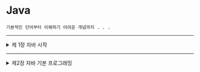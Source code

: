 # Java

    기본적인 단어부터 이해하기 어려운 개념까지 . . .

***
<details markdown = "1">
<summary> 제 1장 자바 시작 </summary>


#### JDK와 JRE
- JDK(Java Development Kit) : 자바 개발자에게 무료로 배포하는 소프트웨어, 자바 컴파일러 등의 개발 도구 + JRE로 구성
- JRE(Java Runtime Environment) : 자바 응용프로그램이 실행될 때 필요한 소프드웨어, 개발자가 아닌 일반 사용자의 경우 JRE만 필요

    ![JDK-JRE](https://user-images.githubusercontent.com/71385038/94160426-90d04b80-febf-11ea-9c60-afe70f6afb9b.png)

#### 자바 IDE
- IDE(Integrated Development Environment) : 소스 코드 편집, 컴파일, 디버깅을 한꺼번에 할 수 있는 통합 개발 환경(소프트웨어)

    ex) 이클립스(eclipse), 비주얼 스튜디오

#### 자바 언어의 활용
 - 자바 언어로 개발되는 응용 분야
 
 
     * 데스크톱 응용프로그램
     exe
     * 자바 서블릿(java servlet) 응용프로그램
     웹 서버에서 실행되는 서버용 자바 프로그램
     * 안드로이드(Android) 응용프로그램
     
***


- [실습문제1-1](https://github.com/ahnjisu/Java/blob/master/%EC%8B%A4%EC%8A%B5%EB%AC%B8%EC%A0%9C/1-1)
- [실습문제1-2](https://github.com/ahnjisu/Java/blob/master/%EC%8B%A4%EC%8A%B5%EB%AC%B8%EC%A0%9C/1-2)

</details>
     
***

<details markdown = "1">
<summary> 제2장 자바 기본 프로그래밍 </summary>
     
#### 식별자
- 식별자 이름 규칙
    * 특수문자, 공백은 식별자로 사용 X, _ 와 $ 는 예외
    * 한글도 식별자로 사용 가능
    * if, while, class 등 자바 언어의 키워드는 식별자로 사용 X
    * 식별자의 첫 번째 문자로 숫자 사용 X
    * 대소문자 구별 O
    * 길이 제한 X
    
- 좋은 이름붙이는 관습
    * 클래스 : 첫번째 문자는 **대문자**, 여러 단어가 복합되면 각 단어의 첫 번째 문자만 대문자로 표시
    * 변수, 메소드 : 첫단어는 **소문자**로 표기하고 이후 각 단어의 첫 번째 문자만 대문자로 표기 (변수와 클래스를 쉽게 구분하기 위해)
    
#### 자바의 기본 타입

   ![자바의 기본 타입](https://user-images.githubusercontent.com/71385038/94329826-5cf94100-fff9-11ea-885d-b9cc923ab851.png)
- **문자열**은 자바의 기본 타입에 속하지 않기 때문에, 자바 라이브러리에서 제공하는 **String 클래스**를 이용한다.

#### 변수, 리터럴, 상수

- 변수 : 데이터를 저장하는 공간, 값이 변할 수 있음


    *ex) int **apple** = 5; , int **사과**;*
    
- 리터럴 : 프로그램에서 직접 표현한 값, 소스 코드의 고정된 값을 대표하는 용어
    * 리터럴의 종류 : 정수, 실수, 문자, 논리, 문자열 리터럴, 특수문자 리터럴


    *ex) int apple = **5**; , boolean a = **true**;*

- 상수 : 변수와 달리 0값을 한번 입력하면 그 값을 다시는 바꿀 수 없음, 상수를 만들기 위해서는 final 키워드 사용


    *ex) final double PI = 3.141592;*

#### nextLine()과 next()

- "Seoul Korea"와 같이 **공백이 낀 문자열**을 입력받기 위해서는 **nextLine()**을 이용

#### 연산자 우선순위

   ![연산자 우선순위](https://user-images.githubusercontent.com/71385038/95161545-685d2100-07de-11eb-9594-5a6c32f4beeb.jpg)


#### 비트 시프트 연산

- << 연산자 : 왼쪽 시프트 연산자, 각 비트를 **왼쪽**으로 이동시키며, 오른쪽 끝에는 항상 **비트 0**이 삽입된다. 1비트 시프트 할 때마다 **곱하기 2**의 효과가 나타난다.
- \>\> 연산자 : 오른쪽 시프트 연산자, 각 비트를 **오른쪽**으로 이동시키며, 왼쪽 끝에는 **이전의 최상위 비트**가 삽입된다. 1비트 시프트 할 때마다 **나누기 2**의 효과가 나타난다.
- \>\>\> 연산자 : 비트를 **오른쪽**으로 이동시키며, 왼쪽 끝에는 항상 **비트 0**이 삽입된다. 

#### 조건문
 - if문
 - if-else문
 - 다중 if-else문
 - 중첩 if-else문
 - switch문
     * switch문의 case에 break;문이 생략되면 다음 break문 만날 때까지 계속 실행
     * case문의 값으로는 리터럴(정수, 문자, 문자열)만 사용 가능, 변수나 실수나 식은 사용 불가능
     * default문 생략가능, default문에는 break;문 X

***


- [실습문제2-1](https://github.com/ahnjisu/Java/blob/master/%EC%8B%A4%EC%8A%B5%EB%AC%B8%EC%A0%9C/2-1)


</details>
